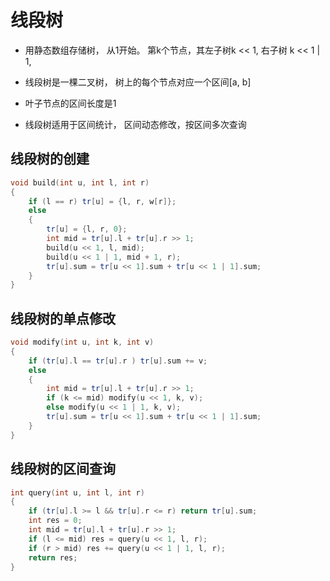 # 线段树

- 用静态数组存储树， 从1开始。 第k个节点，其左子树k << 1, 右子树  k << 1 | 1,


- 线段树是一棵二叉树， 树上的每个节点对应一个区间[a, b]
- 叶子节点的区间长度是1
- 线段树适用于区间统计， 区间动态修改，按区间多次查询

## 线段树的创建

```c++
void build(int u, int l, int r)
{
	if (l == r) tr[u] = {l, r, w[r]};
	else
	{
		tr[u] = {l, r, 0};
		int mid = tr[u].l + tr[u].r >> 1;
		build(u << 1, l, mid);
		build(u << 1 | 1, mid + 1, r);
		tr[u].sum = tr[u << 1].sum + tr[u << 1 | 1].sum;
	}
}
```

## 线段树的单点修改

```c++
void modify(int u, int k, int v)
{
	if (tr[u].l == tr[u].r ) tr[u].sum += v;
	else
	{
		int mid = tr[u].l + tr[u].r >> 1;
		if (k <= mid) modify(u << 1, k, v);
		else modify(u << 1 | 1, k, v);
		tr[u].sum = tr[u << 1].sum + tr[u << 1 | 1].sum;
	}
}
```

## 线段树的区间查询

```c++
int query(int u, int l, int r)
{
	if (tr[u].l >= l && tr[u].r <= r) return tr[u].sum;
	int res = 0;
	int mid = tr[u].l + tr[u].r >> 1;
	if (l <= mid) res = query(u << 1, l, r);
	if (r > mid) res += query(u << 1 | 1, l, r);
	return res;
}
```

